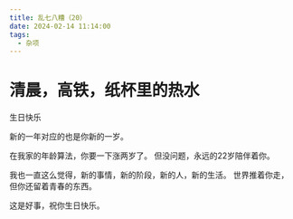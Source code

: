 ```yaml
---
title: 乱七八糟（20）
date: 2024-02-14 11:14:00
tags:
  - 杂项
---
```


# 清晨，高铁，纸杯里的热水 
生日快乐

新的一年对应的也是你新的一岁。

在我家的年龄算法，你要一下涨两岁了。 但没问题，永远的22岁陪伴着你。

我也一直这么觉得，新的事情，新的阶段，新的人，新的生活。 世界推着你走，但你还留着青春的东西。

这是好事，祝你生日快乐。